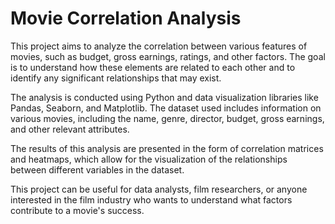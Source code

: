 # Movie Correlation Analysis

This project aims to analyze the correlation between various features of movies, such as budget, gross earnings, ratings, and other factors. The goal is to understand how these elements are related to each other and to identify any significant relationships that may exist.

The analysis is conducted using Python and data visualization libraries like Pandas, Seaborn, and Matplotlib. The dataset used includes information on various movies, including the name, genre, director, budget, gross earnings, and other relevant attributes.

The results of this analysis are presented in the form of correlation matrices and heatmaps, which allow for the visualization of the relationships between different variables in the dataset.

This project can be useful for data analysts, film researchers, or anyone interested in the film industry who wants to understand what factors contribute to a movie's success.
